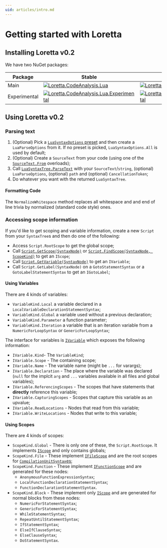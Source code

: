 ```yaml
---
uid: articles/intro.md
---
```

# Getting started with Loretta
## Installing Loretta v0.2
We have two NuGet packages:

| Package | Stable | Latest |
|---------|--------|--------|
| Main    | [![Loretta.CodeAnalysis.Lua](https://img.shields.io/nuget/v/Loretta.CodeAnalysis.Lua?style=for-the-badge)](https://www.nuget.org/packages/Loretta.CodeAnalysis.Lua) | [![Loretta.CodeAnalysis.Lua](https://img.shields.io/nuget/vpre/Loretta.CodeAnalysis.Lua?style=for-the-badge)](https://www.nuget.org/packages/Loretta.CodeAnalysis.Lua/latest) |
| Experimental | [![Loretta.CodeAnalysis.Lua.Experimental](https://img.shields.io/nuget/v/Loretta.CodeAnalysis.Lua.Experimental?style=for-the-badge)](https://www.nuget.org/packages/Loretta.CodeAnalysis.Lua.Experimental) | [![Loretta.CodeAnalysis.Lua.Experimental](https://img.shields.io/nuget/vpre/Loretta.CodeAnalysis.Lua.Experimental?style=for-the-badge)](https://www.nuget.org/packages/Loretta.CodeAnalysis.Lua.Experimental/latest) |

## Using Loretta v0.2

### Parsing text
1. (Optional) Pick a [`LuaSyntaxOptions` preset](xref:Loretta.CodeAnalysis.Lua.LuaSyntaxOptions) and then create a `LuaParseOptions` from it. If no preset is picked, `LuaSyntaxOptions.All` is used by default;
2. (Optional) Create a `SourceText` from your code (using one of the [`SourceText.From`](xref:Loretta.CodeAnalysis.Text.SourceText.From*) overloads);
3. Call [`LuaSyntaxTree.ParseText`](xref:Loretta.CodeAnalysis.Lua.LuaSyntaxTree.ParseText*) with your `SourceText`/`string`, (optional) `LuaParseOptions`, (optional) `path` and (optional) `CancellationToken`;
4. Do whatever you want with the returned `LuaSyntaxTree`.

#### Formatting Code
The `NormalizeWhitespace` method replaces all whitespace and and end of line trivia by normalized (standard code style) ones.

### Accessing scope information
If you'd like to get scoping and variable information, create a new `Script` from your `SyntaxTree`s and then do one of the following:
- Access `Script.RootScope` to get the global scope;
- Call [`Script.GetScope(SyntaxNode)`](xref:articles/intro.md#using-scopes) or [`Script.FindScope(SyntaxNode, ScopeKind)`](xref:articles/intro.md#using-scopes) to get an `IScope`;
- Call [`Script.GetVariable(SyntaxNode)`](xref:articles/intro.md#using-variables) to get an `IVariable`;
- Call `Script.GetLabel(SyntaxNode)` on a `GotoStatementSyntax` or a `GotoLabelStatementSyntax` to get an `IGotoLabel`;

#### <a name="using-variables"></a>Using Variables
There are 4 kinds of variables:
- `VariableKind.Local` a variable declared in a `LocalVariableDeclarationStatementSyntax`;
- `VariableKind.Global` a variable used without a previous declaration;
- `VariableKind.Parameter` a function parameter;
- `VariableKind.Iteration` a variable that is an iteration variable from a `NumericForLoopSyntax` or `GenericForLoopSyntax`;

The interface for variables is [`IVariable`](xref:Loretta.CodeAnalysis.Lua.IVariable) which exposes the following information:
- `IVariable.Kind`- The `VariableKind`;
- `IVariable.Scope` - The containing scope;
- `IVariable.Name` - The variable name (might be `...` for varargs);
- `IVariable.Declaration` - The place where the variable was declared (`null` for the implcit `arg` and `...` variables available in all files and global variables);
- `IVariable.ReferencingScopes` - The scopes that have statements that **directly** reference this variable;
- `IVariable.CapturingScopes` - Scopes that capture this variable as an upvalue;
- `IVariable.ReadLocations` - Nodes that read from this variable;
- `IVariable.WriteLocations` - Nodes that write to this variable;

#### <a name="using-scopes"></a>Using Scopes
There are 4 kinds of scopes:
- `ScopeKind.Global` - There is only one of these, the `Script.RootScope`. It implements [`IScope`](xref:Loretta.CodeAnalysis.Lua.IScope) and only contains globals;
- `ScopeKind.File` - These implement [`IFileScope`](xref:Loretta.CodeAnalysis.Lua.IFileScope) and are the root scopes for [`CompilationUnitSyntax`es](xref:Loretta.CodeAnalysis.Lua.Syntax.CompilationUnitSyntax);
- `ScopeKind.Function` - These implement [`IFunctionScope`](xref:Loretta.CodeAnalysis.Lua.IFunctionScope) and are generated for these nodes:
    - `AnonymousFunctionExpressionSyntax`;
    - `LocalFunctionDeclarationStatementSyntax`;
    - `FunctionDeclarationStatementSyntax`.
- `ScopeKind.Block` - These implement only [`IScope`](xref:Loretta.CodeAnalysis.Lua.IScope) and are generated for normal blocks from these nodes:
    - `NumericForStatementSyntax`;
    - `GenericForStatementSyntax`;
    - `WhileStatementSyntax`;
    - `RepeatUntilStatementSyntax`;
    - `IfStatementSyntax`;
    - `ElseIfClauseSyntax`;
    - `ElseClauseSyntax`;
    - `DoStatementSyntax`.